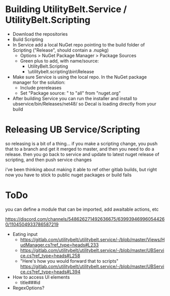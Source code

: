 # Building UtilityBelt.Service / UtilityBelt.Scripting

* Download the repositories
* Build Scripting
* In Service add a local NuGet repo pointing to the build folder of Scripting ("Release", should contain a .nupkg)
  * Options > NuGet Package Manager > Package Sources
  * Green plus to add, with name/source:
    * UtilityBelt.Scripting
    * <your projects dir>\utilitybelt.scripting\bin\Release
* Make sure Service is using the local repo.  In the NuGet package manager for the solution:
  * Include prereleases
  * Set "Package source: " to "all" from "nuget.org"
* After building Service you can run the installer and install to ubservice/bin/Releases/net48/ so Decal is loading directly from your build



# Releasing UB Service/Scripting

so releasing is a bit of a thing… if you make a scripting change, you push that to a branch and get it merged to master, and then you need to do a release.  then you go back to service and update to latest nuget release of scripting, and then push service changes

i’ve been thinking about making it able to ref other gitlab builds, but right now you have to stick to public nuget packages or build fails





# ToDo

you can define a module that can be imported, add awaitable actions, etc

https://discord.com/channels/548626271492636675/639939469960544260/1104504933786587219



* Eating input
  * https://gitlab.com/utilitybelt/utilitybelt.service/-/blob/master/Views/HudManager.cs?ref_type=heads#L233
  * https://gitlab.com/utilitybelt/utilitybelt.service/-/blob/master/UBService.cs?ref_type=heads#L258
  * "Here's how you would forward that to scripts" https://gitlab.com/utilitybelt/utilitybelt.service/-/blob/master/UBService.cs?ref_type=heads#L394
* How to access UI elements
  * title###id
* RegexOptions?
